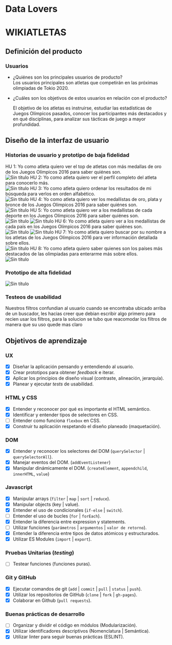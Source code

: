 # Data Lovers
#  WIKIATLETAS
##  Definición del producto
###  Usuarios  
* ¿Quiénes son los principales usuarios de producto?    
   Los usuarios principales son atletas que competirán en las próximas olimpiadas de Tokio 2020.

* ¿Cuáles son los objetivos de estos usuarios en relación con el producto?  

  El objetivo de los atletas es instruirse, estudiar las estadísticas de Juegos Olímpicos pasados, conocer los participantes más destacados y en qué disciplinas, para analizar sus tácticas de juego a mayor profundidad.

##  Diseño de la interfaz de usuario
###  Historias de usuario y prototipo de baja fidelidad

HU 1: Yo como atleta quiero ver el top de atletas con más medallas de oro de los Juegos Olímpicos 2016 para saber quiénes son.  
![Sin titulo](src/imagenes/hu1.jpeg)
HU 2: Yo como atleta quiero ver el perfil completo del atleta para conocerlo más.  
![Sin titulo](src/imagenes/hu2.jpeg)
HU 3: Yo como atleta quiero ordenar los resultados de mi búsqueda para verlos en orden alfabético.  
![Sin titulo](src/imagenes/hu1.jpeg)
HU 4: Yo como atleta quiero ver los medallistas de oro, plata y bronce de los Juegos Olímpicos 2016 para saber quiénes son.  
![Sin titulo](src/imagenes/hu4.jpeg)
HU 5: Yo como atleta quiero ver a los medallistas de cada deporte en los Juegos Olímpicos 2016 para saber quiénes son.  
![Sin título](src/imagenes/hu5-select.jpeg)
![Sin título](src/imagenes/hu5.jpeg)
HU 6: Yo como atleta quiero ver a los medallistas de cada país en los Juegos Olímpicos 2016 para saber quiénes son.  
![Sin titulo](src/imagenes/hu6-select.jpeg)
![Sin titulo](src/imagenes/hu6.jpeg)
HU 7: Yo como atleta quiero buscar por su nombre a los atletas de los Juegos Olímpicos 2016 para ver información detallada sobre ellos.  
![Sin titulo](src/imagenes/buscador.jpeg)
HU 8: Yo como atleta quiero saber quienes son los países más destacados de las olimpiadas para enterarme más sobre ellos.  
![Sin titulo](src/imagenes/hu8.jpeg)

###  Prototipo de alta fidelidad

![Sin título](src/imagenes/figma-hu1.jpg)  

###  Testeos de usabilidad
 Nuestros filtros confundian al usuario cuando se encontraba ubicado arriba de un buscador, les hacias creer que debian escribir algo primero para recien usar los filtros, para la solucion se tubo que reacomodar los filtros de manera que su uso quede mas claro

## Objetivos de aprendizaje
### UX

- [x] Diseñar la aplicación pensando y entendiendo al usuario.
- [x] Crear prototipos para obtener _feedback_ e iterar.
- [x] Aplicar los principios de diseño visual (contraste, alineación, jerarquía).
- [x] Planear y ejecutar _tests_ de usabilidad.

### HTML y CSS

- [x] Entender y reconocer por qué es importante el HTML semántico.
- [x] Identificar y entender tipos de selectores en CSS.
- [ ] Entender como funciona `flexbox` en CSS.
- [x] Construir tu aplicación respetando el diseño planeado (maquetación).

### DOM

- [x] Entender y reconocer los selectores del DOM (`querySelector` | `querySelectorAll`).
- [x] Manejar eventos del DOM. (`addEventListener`)
- [x] Manipular dinámicamente el DOM. (`createElement`, `appendchild`, `innerHTML`, `value`)

### Javascript

- [x] Manipular arrays (`filter` | `map` | `sort` | `reduce`).
- [x] Manipular objects (key | value).
- [x] Entender el uso de condicionales (`if-else` | `switch`).
- [ ] Entender el uso de bucles (`for` | `forEach`).
- [x] Entender la diferencia entre expression y statements.
- [ ] Utilizar funciones (`parámetros` | `argumentos` | `valor de retorno`).
- [x] Entender la diferencia entre tipos de datos atómicos y estructurados.
- [x] Utilizar ES Modules (`import` | `export`).

### Pruebas Unitarias (_testing_)
- [ ] Testear funciones (funciones puras).

### Git y GitHub
- [x] Ejecutar comandos de git (`add` | `commit` | `pull` | `status` | `push`).
- [x] Utilizar los repositorios de GitHub (`clone` | `fork` | `gh-pages`).
- [x] Colaborar en Github (`pull requests`).

### Buenas prácticas de desarrollo
- [ ] Organizar y dividir el código en módulos (Modularización).
- [x] Utilizar identificadores descriptivos (Nomenclatura | Semántica).
- [x] Utilizar linter para seguir buenas prácticas (ESLINT).
